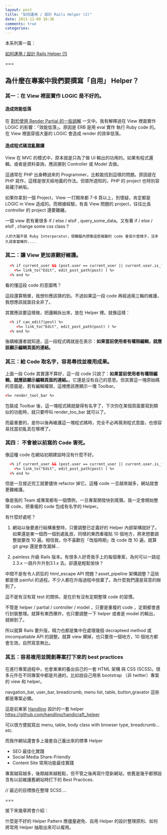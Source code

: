 ```yaml
---
layout: post
title: "如何運用 / 設計 Rails Helper (2)"
date: 2011-12-09 16:36
comments: true
categories: 
---
```


本系列第一篇：

[如何運用 / 設計 Rails Helper (1)](http://blog.xdite.net/posts/2011/12/08/how-to-design-helpers/)

===

## 為什麼在專案中我們要撰寫「自用」 Helper？

### 其一：在 View 裡面實作 LOGIC 是不好的。

#### 造成效能低落

在 [對於使用 Render Partial 的一些誤解](http://blog.xdite.net/posts/2011/12/04/misunderstanding-about-render/) 一文中。我有解釋過在 View 裡面實作 LOGIC 的影響：「效能低落」。原因是 ERB 是用 eval 實作 執行 Ruby code 的。在 View 裡面穿插大量的 LOGIC 會造成 render 的效率低落。

#### 造成程式碼混亂難讀

View 在 MVC 的模式中，原本就是只為了做 UI 輸出的功用的。如果有程式邏輯，或者是資料查詢，應該挪到 Controller 或 Model 去做。

這通常在 PHP 出身轉過來的 Programmer，比較能找到這樣的問題。原因是在 PHP 寫作，這樣是很天經地義的作法。但眾所週知的，PHP 的 project 也特別容易藏汙納垢。

如果你拿到一個 Project，View 一打開來都 7-8 頁以上，別懷疑，肯定都是 LOGIC in View 造成的。而根據經驗，有長 View 問題的 project，往往比長 controller 的 project 還要難纏。

一個 view 若有著很多 if / else / elsif , query_some_data。又有著 if / else / elsif , change some css class ?

`人的大腦不是 Ruby Interperator，很難腦內想像這麼複雜的 code 會長什麼樣子，沒多久就會當機的....`

### 其二：讓 View 更加直觀好維護。

``` html
  <% if current_user && (post.user == current_user || current.user.is_forum_admin? || current.user_is_admin? ) %>
	<%= link_to("Edit", edit_post_path(post) ) %>
  <% end %>
```

看的懂這段 code 的意圖嗎？

這段還算簡單，我想你應該猜的到。不過如果這一段 code 再經過兩三輪的維護，我想應該就面目全非了。

其實應該要這樣做，把邏輯拆出來，放在 Helper 裡。就像這樣：

``` html
  <% if can_edit?(post) %>
     <%= link_to("Edit", edit_post_path(post) ) %>
  <% end %>
```

後續維護者就知道，這一段程式碼就是在表示：**如果當前使用者有權限編輯，就應該顯示編輯頁面的連結。**


### 其三：給 Code 取名字，容易尋找並複用成果。

上面一段 Code 其實還不算好，這一段 code 只說了：**如果當前使用者有權限編輯，就應該顯示編輯頁面的連結。**。它還是沒有自己的意思。但其實這一塊原始碼的意圖是，若有編輯權限，這裡應該應顯示一塊 Toolbar。

``` html
<%= render_tool_bar %>
```
包裝成 Toolbar 後，這一塊程式碼就變得有名字了，下次你在某個頁面要寫到類似的功能時，就只要呼叫 render_too_bar 就可以了。

而最重要的，是你以後再維護這一塊程式碼時，完全不必再猜測程式意圖，也很容易找當初亂丟在哪裡了。


### 其四： 不會被以前寫的 Code 害死。

像這種 code 在網站初期建設時沒有什麼不好。

``` html
  <% if current_user && (post.user == current_user || current.user.is_forum_admin? || current.user_is_admin? ) %>
	<%= link_to("Edit", edit_post_path(post) ) %>
  <% end %>
```

但是一旦接近完工就要儘快 refactor 掉它。這種 code 一旦越來越多，網站就會更難維護。

像是我的 Team 或專案都有一個慣例，一旦專案開發快到尾聲。我一定會開始整理 code，把重複的 code 包成有名字的 Helper。

有什麼好處呢？

1. 網站以後要進行結構重整時，只要調整已定義好的 Helper 內部架構就好了。如果還是東一個西一個到處亂放，同樣的東西重複貼 10 個地方，將來想要調整就要改 10 遍。相信我，你不喜歡在「改版時期」改 code 改 10 遍。就算 git grep 還是會改漏掉…

2. painless 升級 Rails 版本。有很多人好奇我手上的每個專案，為何可以一路從 2.3.x 一路升升升到3.1.x 去。卻還是輕鬆愉快？

中間不是有令人抓狂的 html_escape API 問題？asset_pipeline 架構調整？這些都是很 painful 的過程。不少人都在升版過程中放棄了。為什麼我們還是寫意的辦到了。

這不是有沒有寫 test 的關係，是在於有沒有定期整理 code 的習慣。

不管是 helper / partial / controller / model ，只要是重複的 code ，定期都會進行封裝整理。就算有東西爆炸，也只要調整一下 helper 或者是 model 的輸出，就辦到了。

所以就算 Rails 要升版，精力也都是集中在處理幾個 decrapteed method 或 imcompatiable API 的調整。就算 view 爆掉，也只要改一個地方，10 個地方都會生效。自然寫意無比。


### 其五：容易複用並開創專案打下來的 best practices

在進行專案過程中，也會漸漸的養出自己的一套 HTML 架構 與 CSS (SCSS)。很多元件在不同專案中都是共通的，比如說自己用來 bootstrap （非 twitter）專案的 view 和 helper。

navgation_bar, user_bar, breadcrumb, menu list, table, button,gravator 這些都是專案必備。

這是前東家 [Handlino](http://handlino.com) 設計的一套 helper
<https://github.com/handlino/handicraft_helper>

可以很方便就寫出 menu, table, body class with browser type, breadcrumb…etc.

而我作網站還會多上幾套自己養出來的標準 Helper 

* SEO 最佳化實踐
* Social Media Share-Friendly
* Content Site 常用功能最佳實踐 

專案越寫越多，後期越來越輕鬆，但不管之後再寫什麼新網站，依舊是幾乎都預設含有以前維護舊網站時打下的 Best Practices.


// 最近的目標換在整理 SCSS …

===

接下來幾章將會介紹：

什麼是不好的 Helper Pattern 應儘量避免、自用 Helper 的設計整理原則、如何將常用 Helper 抽取出來可以複用。

